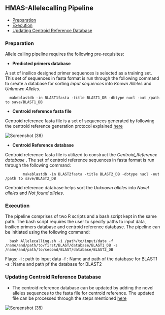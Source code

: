 ## HMAS-Allelecalling Pipeline

* [Preparation](#preparation)
* [Execution](#execution)
* [Updating Centroid Reference Database](#updating-centroid-reference-database)


### Preparation
Allele calling pipeline requires the following pre-requisites:

* **Predicted primers database**

A set of insilico designed primer sequences is selected as a training set. This set of sequences in fasta format is run through the following command to create a database for sorting *Input sequences* into *Known Alleles* and *Unknown Alleles*.

      makeblastdb -in BLAST1fasta -title BLAST1_DB -dbtype nucl -out /path to save/BLAST1_DB


* **Centroid reference fasta file**

Centroid reference fasta file is a set of sequences generated by following the centroid reference generation protocol explained [here](https://github.com/aminaDBM/HMAS-Allelecalling-Pipeline/tree/main/Centroid_Reference)

![Screenshot (36)](https://user-images.githubusercontent.com/93733968/229141962-557080e5-5a3f-4e36-9e42-282c03b69fa5.png)
* **Centroid Reference database**

Centroid reference fasta file is utilized to construct the *Centroid_Reference database* . The set of centroid reference sequences in fasta format is run through the following command:

            makeblastdb -in BLAST2fasta -title BLAST2_DB -dbtype nucl -out /path to save/BLAST2_DB

Centroid reference database helps sort the *Unknown alleles* into *Novel alleles* and *Not found alleles*.


### Execution

The pipeline comprises of two R scripts and a bash script kept in the same path. The bash script requires the user to specify paths to input data, Insilico primers database and centroid reference database. 
The pipeline can be initiated using the following command:

      bash Allelecalling.sh -i /path/to/input/data -f /name/and/path/to/first/BLAST/database/BLAST1_DB -s /name/and/path/to/second/BLAST/database/BLAST2_DB

Flags:
-i : path to input data
-f : Name and path of the database for BLAST1
-s : Name and path pf the database for BLAST2
  

### Updating Centroid Reference Database

* The centroid reference database can be updated by adding the novel alleles sequences to the fasta file for centroid reference. The updated file can be processed through the steps mentioned [here](https://github.com/aminaDBM/HMAS-Allelecalling-Pipeline/tree/main/Centroid_Reference#database-setup)
      
       

![Screenshot (35)](https://user-images.githubusercontent.com/93733968/229220687-0d411e08-8faf-4016-8f9a-9a3ffdc74c15.png)

